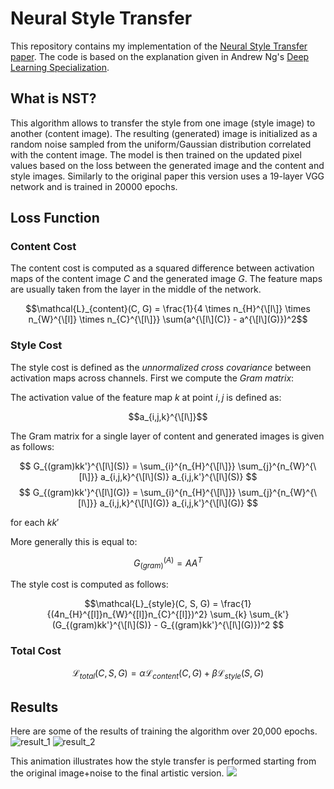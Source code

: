# Neural Style Transfer
This repository contains my implementation of the [Neural Style Transfer paper](https://www.cv-foundation.org/openaccess/content_cvpr_2016/papers/Gatys_Image_Style_Transfer_CVPR_2016_paper.pdf). The code is based on the explanation given in Andrew Ng's [Deep Learning Specialization](https://www.deeplearning.ai/courses/deep-learning-specialization/).

## What is NST?

This algorithm allows to transfer the style from one image (style image) to another (content image). The resulting (generated) image is initialized as a random noise sampled from the uniform/Gaussian distribution correlated with the content image. The model is then trained on the updated pixel values based on the loss between the generated image and the content and style images. Similarly to the original paper this version uses a 19-layer VGG network and is trained in 20000 epochs.

## Loss Function
### Content Cost
The content cost is computed as a squared difference between activation maps of the content image $C$ and the generated image $G$. The feature maps are usually taken from the layer in the middle of the network.

$$\mathcal{L}_{content}(C, G) = \frac{1}{4 \times n_{H}^{\[l\]} \times n_{W}^{\[l]} \times n_{C}^{\[l\]}} \sum(a^{\[l\](C)} - a^{\[l\](G)})^2$$

### Style Cost

The style cost is defined as the *unnormalized cross covariance* between activation maps across channels.
First we compute the *Gram matrix*:

The activation value of the feature map $k$ at point $i,j$ is defined as:

$$a_{i,j,k}^{\[l\]}$$

The Gram matrix for a single layer of content and generated images is given as follows:

$$ G_{(gram)kk'}^{\[l\](S)} = \sum_{i}^{n_{H}^{\[l\]}} \sum_{j}^{n_{W}^{\[l\]}} a_{i,j,k}^{\[l\](S)} a_{i,j,k'}^{\[l\](S)} $$
$$ G_{(gram)kk'}^{\[l\](G)} = \sum_{i}^{n_{H}^{\[l\]}} \sum_{j}^{n_{W}^{\[l\]}} a_{i,j,k}^{\[l\](G)} a_{i,j,k'}^{\[l\](G)} $$

for each $kk'$

More generally this is equal to:

$$ G_{(gram)}^{(A)} = AA^{T} $$ 

The style cost is computed as follows:

$$\mathcal{L}_{style}(C, S, G) = \frac{1}{(4n_{H}^{[l]}n_{W}^{[l]}n_{C}^{[l]})^2} \sum_{k} \sum_{k'} (G_{(gram)kk'}^{\[l\](S)} - G_{(gram)kk'}^{\[l\](G)})^2 $$

### Total Cost

$$\mathcal{L}_{total}(C, S, G) = \alpha \mathcal{L}_{content}(C, G) + \beta \mathcal{L}_{style}(S, G)$$

## Results
Here are some of the results of training the algorithm over 20,000 epochs.
![result_1](https://user-images.githubusercontent.com/49316611/202245901-86a635c4-4299-409c-912d-a7cdad7cb5bb.png)
![result_2](https://user-images.githubusercontent.com/49316611/202245909-c8166e7e-5bb9-4237-bd4d-d740994413a6.png)

This animation illustrates how the style transfer is performed starting from the original image+noise to the final artistic version.
![](https://github.com/iamkzntsv/neural-style-transfer/blob/main/nst.gif)
